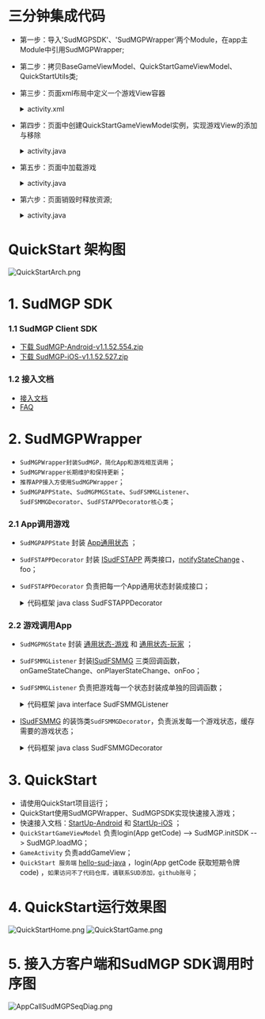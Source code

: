 # 三分钟集成代码
- 第一步：导入'SudMGPSDK'、'SudMGPWrapper'两个Module，在app主Module中引用SudMGPWrapper;
- 第二步：拷贝BaseGameViewModel、QuickStartGameViewModel、QuickStartUtils类;
- 第三步：页面xml布局中定义一个游戏View容器
    <details>
    <summary>activity.xml</summary>

    ``` xml
    <!-- 游戏View容器，容器不能设置为android:visibility="gone"，可能会出现未知问题 -->
    <FrameLayout
        android:id="@+id/game_container"
        android:layout_width="match_parent"
        android:layout_height="match_parent" />
    ```
    </details>
- 第四步：页面中创建QuickStartGameViewModel实例，实现游戏View的添加与移除
    <details>
    <summary>activity.java</summary>

    ``` java
    private final QuickStartGameViewModel gameViewModel = new QuickStartGameViewModel(); // 创建ViewModel
  
    @Override
    protected void onCreate(@Nullable Bundle savedInstanceState) {
        super.onCreate(savedInstanceState);
        FrameLayout gameContainer = findViewById(R.id.game_container); // 获取游戏View容器
        gameViewModel.gameViewLiveData.observe(this, new Observer<View>() {
            @Override
            public void onChanged(View view) {
                if (view == null) { // 在关闭游戏时，把游戏View给移除
                    gameContainer.removeAllViews();
                } else { // 把游戏View添加到容器内
                    gameContainer.addView(view, FrameLayout.LayoutParams.MATCH_PARENT, FrameLayout.LayoutParams.MATCH_PARENT);
                }
            }
        });
    }
    ```
    </details>
- 第五步：页面中加载游戏
    <details>
    <summary>activity.java</summary>

    ``` java
    // 加载游戏，参数定义可查看方法注释
    gameViewModel.switchGame(this, "10000", 1461227817776713818L);       
    ```
    </details>
- 第六步：页面销毁时释放资源;
    <details>
    <summary>activity.java</summary>

    ``` java
    @Override
    protected void onDestroy() {
        super.onDestroy();
        gameViewModel.onDestroy();
    }    
    ```
    </details>
# QuickStart 架构图
![QuickStartArch.png](doc/QuickStartArch.png)

# 1. SudMGP SDK
### 1.1 SudMGP Client SDK
- [下载 SudMGP-Android-v1.1.52.554.zip](https://github.com/SudTechnology/sud-mgp-android/releases)
- [下载 SudMGP-iOS-v1.1.52.527.zip](https://github.com/SudTechnology/sud-mgp-ios/releases)

### 1.2 接入文档
- [接入文档](https://docs.sud.tech/zh-CN/app/Client/API/)
- [FAQ](https://docs.sud.tech/zh-CN/app/Client/FAQ/)

# 2. SudMGPWrapper
- `SudMGPWrapper封装SudMGP，简化App和游戏相互调用`；
- `SudMGPWrapper长期维护和保持更新`；
- `推荐APP接入方使用SudMGPWrapper`；
- `SudMGPAPPState`、`SudMGPMGState`、`SudFSMMGListener`、`SudFSMMGDecorator`、`SudFSTAPPDecorator核心类`；

### 2.1 App调用游戏
- `SudMGPAPPState` 封装 [App通用状态](https://docs.sud.tech/zh-CN/app/Client/APPFST/CommonState.html) ；
- `SudFSTAPPDecorator` 封装 [ISudFSTAPP](https://docs.sud.tech/zh-CN/app/Client/API/ISudFSTAPP.html) 两类接口，[notifyStateChange](https://docs.sud.tech/zh-CN/app/Client/APPFST/CommonState.html) 、 foo；
- `SudFSTAPPDecorator` 负责把每一个App通用状态封装成接口；
    <details>
    <summary>代码框架 java class SudFSTAPPDecorator</summary>

    ``` java
    public class SudFSTAPPDecorator {
        // iSudFSTAPP = SudMGP.loadMG(activity, userId, roomId, code, gameId, language, sudFSMMGDecorator);
        public void setISudFSTAPP(ISudFSTAPP iSudFSTAPP);
        // 1. 加入状态
        public void notifyAPPCommonSelfIn(boolean isIn, int seatIndex, boolean isSeatRandom, int teamId);
        ...
    
        // 16. 设置游戏中的AI玩家（2022-05-11新增）
        public void notifyAPPCommonGameAddAIPlayers(List<SudMGPAPPState.AIPlayers> aiPlayers, int isReady);
        public void startMG();
        public void pauseMG();
        public void playMG();
        public void stopMG();
        public void destroyMG();
        public void updateCode(String code, ISudListenerNotifyStateChange listener);
        public void pushAudio(ByteBuffer buffer, int bufferLength);
        ...
    }
    ```
    </details>

### 2.2 游戏调用App
- `SudMGPMGState` 封装 [通用状态-游戏](https://docs.sud.tech/zh-CN/app/Client/MGFSM/CommonStateGame.html) 和 [通用状态-玩家](https://docs.sud.tech/zh-CN/app/Client/MGFSM/CommonStatePlayer.html) ；
- `SudFSMMGListener` 封装[ISudFSMMG](https://docs.sud.tech/zh-CN/app/Client/API/ISudFSMMG.html) 三类回调函数，onGameStateChange、onPlayerStateChange、onFoo；
- `SudFSMMGListener` 负责把游戏每一个状态封装成单独的回调函数；
    <details>
    <summary>代码框架 java interface SudFSMMGListener</summary>
    
    ``` java
    public interface SudFSMMGListener {
    default void onGameLog(String str) {}
    void onGameStarted();
    void onGameDestroyed();
    void onExpireCode(ISudFSMStateHandle handle, String dataJson);
    void onGetGameViewInfo(ISudFSMStateHandle handle, String dataJson);
    void onGetGameCfg(ISudFSMStateHandle handle, String dataJson);
    
        // 通用状态 - 游戏
        // void onGameStateChange(ISudFSMStateHandle handle, String state, String dataJson)；
        // 文档: https://docs.sud.tech/zh-CN/app/Client/MGFSM/CommonStateGame.html
        // 1.游戏公屏消息
        default void onGameMGCommonPublicMessage(ISudFSMStateHandle handle, SudMGPMGState.MGCommonPublicMessage model);
        ...
    
        // 21. 游戏通知app层添加陪玩机器人是否成功（2022-05-17新增）
        default void onGameMGCommonGameAddAIPlayers(ISudFSMStateHandle handle, SudMGPMGState.MGCommonGameAddAIPlayers model);
        
        // 通用状态 - 玩家
        // void onPlayerStateChange(ISudFSMStateHandle handle, String userId, String state, String dataJson);
        // 文档: https://docs.sud.tech/zh-CN/app/Client/MGFSM/CommonStatePlayer.html
        // 1.加入状态
        default void onPlayerMGCommonPlayerIn(ISudFSMStateHandle handle, String userId, SudMGPMGState.MGCommonPlayerIn model);
        ...
    
        // 11. 游戏通知app层当前游戏剩余时间（2022-05-23新增，目前UMO生效）
        default void onPlayerMGCommonGameCountdownTime(ISudFSMStateHandle handle, String userId, SudMGPMGState.MGCommonGameCountdownTime model);
    
        // 游戏个性化状态：你画我猜
        // 文档：https://docs.sud.tech/zh-CN/app/Client/MGFSM/DrawGuess.html
        // 1. 选词中状态
        default void onPlayerMGDGSelecting(ISudFSMStateHandle handle, String userId, SudMGPMGState.MGDGSelecting model);
        ...
    }
    ```
    </details>
- [ISudFSMMG](https://docs.sud.tech/zh-CN/app/Client/API/ISudFSMMG.html) 的装饰类`SudFSMMGDecorator`，负责派发每一个游戏状态，缓存需要的游戏状态；
    <details>
    <summary>代码框架 java class SudFSMMGDecorator</summary>
    
    ``` java
    public class SudFSMMGDecorator implements ISudFSMMG {
        // 设置回调
        public void setSudFSMMGListener(SudFSMMGListener listener);
        // 游戏日志
        public void onGameLog(String dataJson);
        // 游戏加载进度
        public void onGameLoadingProgress(int stage, int retCode, int progress);
        // 游戏已开始，游戏长连接完成
        public void onGameStarted();
        // 游戏销毁
        public void onGameDestroyed();
        // Code过期，必须实现；APP接入方必须调用handle.success，释放异步回调对象
        public void onExpireCode(ISudFSMStateHandle handle, String dataJson);
        // 获取游戏View信息，必须实现；APP接入方必须调用handle.success，释放异步回调对象
        // GameViewInfoModel文档: https://docs.sud.tech/zh-CN/app/Client/API/ISudFSMMG/onGetGameViewInfo.html
        public void onGetGameViewInfo(ISudFSMStateHandle handle, String dataJson);
        // 获取游戏Config，必须实现；APP接入方必须调用handle.success，释放异步回调对象
        // GameConfigModel文档: https://docs.sud.tech/zh-CN/app/Client/API/ISudFSMMG/onGetGameCfg.html
        public void onGetGameCfg(ISudFSMStateHandle handle, String dataJson);
        // 游戏状态变化；APP接入方必须调用handle.success，释放异步回调对象
        public void onGameStateChange(ISudFSMStateHandle handle, String state, String dataJson);
        // 游戏玩家状态变化，APP接入方必须调用handle.success，释放异步回调对象
        public void onPlayerStateChange(ISudFSMStateHandle handle, String userId, String state, String dataJson);
  
        ...
    }
    ```
    </details>

# 3. QuickStart
- 请使用QuickStart项目运行；
- QuickStart使用SudMGPWrapper、SudMGPSDK实现快速接入游戏；
- 快速接入文档：[StartUp-Android](https://docs.sud.tech/zh-CN/app/Client/StartUp-Android.html) 和 [StartUp-iOS](https://docs.sud.tech/zh-CN/app/Client/StartUp-iOS.html) ；
- `QuickStartGameViewModel` 负责login(App getCode) --> SudMGP.initSDK --> SudMGP.loadMG；
- `GameActivity` 负责addGameView；
- `QuickStart 服务端` [hello-sud-java](https://github.com/SudTechnology/hello-sud-java) ，login(App getCode 获取短期令牌code) ，`如果访问不了代码仓库，请联系SUD添加，github账号`；

# 4. QuickStart运行效果图
![QuickStartHome.png](doc/QuickStartHome.png)
![QuickStartGame.png](doc/QuickStartGame.png)

# 5. 接入方客户端和SudMGP SDK调用时序图
![AppCallSudMGPSeqDiag.png](doc/AppCallSudMGPSeqDiag.png)

